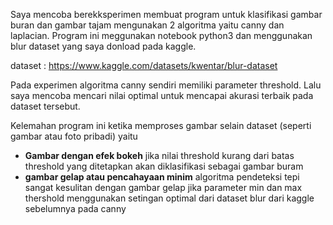 Saya mencoba berekksperimen membuat program untuk klasifikasi gambar buran dan gambar tajam mengunakan 2 algoritma yaitu canny dan laplacian.
Program ini meggunakan notebook python3 dan menggunakan blur dataset yang saya donload pada kaggle.

dataset : https://www.kaggle.com/datasets/kwentar/blur-dataset

Pada experimen algoritma canny sendiri memiliki parameter threshold. Lalu saya mencoba mencari nilai optimal untuk mencapai akurasi terbaik pada dataset tersebut.

Kelemahan program ini ketika memproses gambar selain dataset (seperti gambar atau foto pribadi) yaitu
- <b>Gambar dengan efek bokeh</b> jika nilai threshold kurang dari batas threshold yang ditetapkan akan diklasifikasi sebagai gambar buram
- <b>gambar gelap atau pencahayaan minim</b> algoritma pendeteksi tepi sangat kesulitan dengan gambar gelap jika parameter min dan max thershold menggunakan setingan optimal dari dataset blur dari kaggle sebelumnya pada canny
